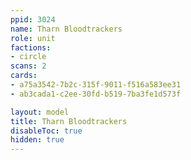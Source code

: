 ```yaml
---
ppid: 3024
name: Tharn Bloodtrackers
role: unit
factions:
- circle
scans: 2
cards:
- a75a3542-7b2c-315f-9011-f516a583ee31
- ab3cada1-c2ee-30fd-b519-7ba3fe1d573f

layout: model
title: Tharn Bloodtrackers
disableToc: true
hidden: true
---
```

